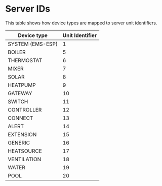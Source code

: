# Server IDs

This table shows how device types are mapped to server unit identifiers.

| Device type      | Unit Identifier |
|------------------|-----------------|
| SYSTEM (EMS-ESP) | 1               |
| BOILER           | 5               |
| THERMOSTAT       | 6               |
| MIXER            | 7               |
| SOLAR            | 8               |
| HEATPUMP         | 9               |
| GATEWAY          | 10              |
| SWITCH           | 11              |
| CONTROLLER       | 12              |
| CONNECT          | 13              |
| ALERT            | 14              |
| EXTENSION        | 15              |
| GENERIC          | 16              |
| HEATSOURCE       | 17              |
| VENTILATION      | 18              |
| WATER            | 19              |
| POOL             | 20              |
